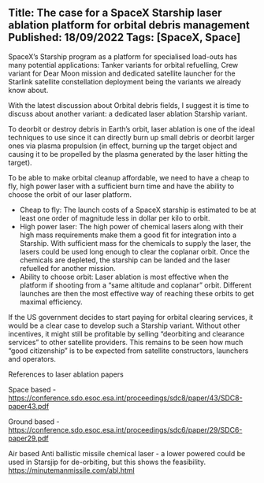 Title: The case for a SpaceX Starship laser ablation platform for orbital debris management
Published: 18/09/2022
Tags: [SpaceX, Space] 
---

SpaceX’s Starship program as a platform for specialised load-outs has many potential applications: Tanker variants for orbital refuelling, Crew variant for Dear Moon mission and dedicated satellite launcher for the Starlink satellite constellation deployment being the variants we already know about.

With the latest discussion about Orbital debris fields, I suggest it is time to discuss about another variant: a dedicated laser ablation Starship variant.

To deorbit or destroy debris in Earth’s orbit, laser ablation is one of the ideal techniques to use since it can directly burn up small debris or  deorbit larger ones via plasma propulsion (in effect, burning up the target object and causing it to be propelled by the plasma generated by the laser hitting the target). 

To be able to make orbital cleanup affordable, we need to have a cheap to fly, high power laser with a sufficient burn time and have the ability to choose the orbit of our laser platform. 

- Cheap to fly: The launch costs of a SpaceX starship is estimated to be at least one order of magnitude less in dollar per kilo to orbit. 
- High power laser: The high power of chemical lasers along with their high mass requirements make them a good fit for integration into a Starship. With sufficient mass for the chemicals to supply the laser, the lasers could be used long enough to clear the coplanar orbit. Once the chemicals are depleted, the starship can be landed and the laser refuelled for another mission. 
- Ability to choose orbit: Laser ablation is most effective when the platform if shooting from a “same altitude and coplanar” orbit. Different launches are then the most effective way of reaching these orbits to get maximal efficiency.

If the US government decides to start paying for orbital clearing services, it would be a clear case to develop such a Starship variant. Without other incentives, it might still be profitable by selling “deorbiting and clearance services” to other satellite providers. This remains to be seen how much “good citizenship” is to be expected from satellite constructors, launchers and operators. 


References to laser ablation papers

Space based - 
https://conference.sdo.esoc.esa.int/proceedings/sdc8/paper/43/SDC8-paper43.pdf

Ground based - 
https://conference.sdo.esoc.esa.int/proceedings/sdc6/paper/29/SDC6-paper29.pdf

Air based Anti ballistic missile chemical laser - a lower powered could be used in Starsjip for de-orbiting, but this shows the feasibility. 
https://minutemanmissile.com/abl.html
